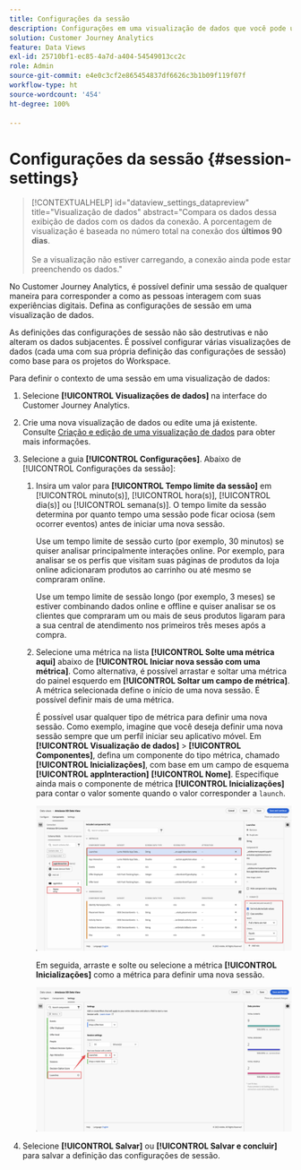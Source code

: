 ```yaml
---
title: Configurações da sessão
description: Configurações em uma visualização de dados que você pode usar para definir a duração de uma sessão e o acionador para iniciar uma nova sessão
solution: Customer Journey Analytics
feature: Data Views
exl-id: 25710bf1-ec85-4a7d-a404-54549013cc2c
role: Admin
source-git-commit: e4e0c3cf2e865454837df6626c3b1b09f119f07f
workflow-type: ht
source-wordcount: '454'
ht-degree: 100%

---
```


# Configurações da sessão {#session-settings}

<!-- markdownlint-disable MD034 -->

>[!CONTEXTUALHELP]
>id="dataview_settings_datapreview"
>title="Visualização de dados"
>abstract="Compara os dados dessa exibição de dados com os dados da conexão. A porcentagem de visualização é baseada no número total na conexão dos **últimos 90 dias**.<br><br/>Se a visualização não estiver carregando, a conexão ainda pode estar preenchendo os dados."

<!-- markdownlint-enable MD034 -->

<!-- markdownlint-enable MD034 -->


No Customer Journey Analytics, é possível definir uma sessão de qualquer maneira para corresponder a como as pessoas interagem com suas experiências digitais. Defina as configurações de sessão em uma visualização de dados.

As definições das configurações de sessão não são destrutivas e não alteram os dados subjacentes. É possível configurar várias visualizações de dados (cada uma com sua própria definição das configurações de sessão) como base para os projetos do Workspace.

Para definir o contexto de uma sessão em uma visualização de dados:

1. Selecione **[!UICONTROL Visualizações de dados]** na interface do Customer Journey Analytics.

2. Crie uma nova visualização de dados ou edite uma já existente. Consulte [Criação e edição de uma visualização de dados](create-dataview.md) para obter mais informações.

3. Selecione a guia **[!UICONTROL Configurações]**. Abaixo de [!UICONTROL Configurações da sessão]:

   1. Insira um valor para **[!UICONTROL Tempo limite da sessão]** em [!UICONTROL minuto(s)], [!UICONTROL hora(s)], [!UICONTROL dia(s)] ou [!UICONTROL semana(s)]. O tempo limite da sessão determina por quanto tempo uma sessão pode ficar ociosa (sem ocorrer eventos) antes de iniciar uma nova sessão.

      Use um tempo limite de sessão curto (por exemplo, 30 minutos) se quiser analisar principalmente interações online. Por exemplo, para analisar se os perfis que visitam suas páginas de produtos da loja online adicionaram produtos ao carrinho ou até mesmo se compraram online.

      Use um tempo limite de sessão longo (por exemplo, 3 meses) se estiver combinando dados online e offline e quiser analisar se os clientes que compraram um ou mais de seus produtos ligaram para a sua central de atendimento nos primeiros três meses após a compra.


   2. Selecione uma métrica na lista **[!UICONTROL Solte uma métrica aqui]** abaixo de **[!UICONTROL Iniciar nova sessão com uma métrica]**. Como alternativa, é possível arrastar e soltar uma métrica do painel esquerdo em **[!UICONTROL Soltar um campo de métrica]**. A métrica selecionada define o início de uma nova sessão. É possível definir mais de uma métrica.

      É possível usar qualquer tipo de métrica para definir uma nova sessão. Como exemplo, imagine que você deseja definir uma nova sessão sempre que um perfil iniciar seu aplicativo móvel. Em **[!UICONTROL Visualização de dados]** > **[!UICONTROL Componentes]**, defina um componente do tipo métrica, chamado **[!UICONTROL Inicializações]**, com base em um campo de esquema **[!UICONTROL appInteraction]** **[!UICONTROL Nome]**. Especifique ainda mais o componente de métrica **[!UICONTROL Inicializações]** para contar o valor somente quando o valor corresponder a `launch`.

      ![Inicializações do componente de métrica de interação do aplicativo](assets/component-launches.png)

      Em seguida, arraste e solte ou selecione a métrica **[!UICONTROL Inicializações]** como a métrica para definir uma nova sessão.

      ![Inicializações de configurações da sessão](assets/session-settings-launches-metric.png)



4. Selecione **[!UICONTROL Salvar]** ou **[!UICONTROL Salvar e concluir]** para salvar a definição das configurações de sessão.
